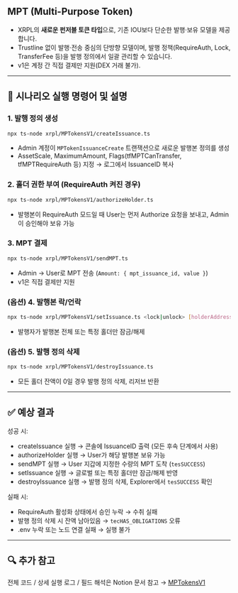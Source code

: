 ## MPT (Multi-Purpose Token)
* XRPL의 **새로운 펀저블 토큰 타입**으로, 기존 IOU보다 단순한 발행·보유 모델을 제공합니다.  
* Trustline 없이 발행·전송 중심의 단방향 모델이며, 발행 정책(RequireAuth, Lock, TransferFee 등)을 발행 정의에서 일괄 관리할 수 있습니다.  
* v1은 계정 간 직접 결제만 지원(DEX 거래 불가).  

---

## 🎯 시나리오 실행 명령어 및 설명  

### 1. 발행 정의 생성
```bash
npx ts-node xrpl/MPTokensV1/createIssuance.ts
```
* Admin 계정이 `MPTokenIssuanceCreate` 트랜잭션으로 새로운 발행본 정의를 생성  
* AssetScale, MaximumAmount, Flags(tfMPTCanTransfer, tfMPTRequireAuth 등) 지정 → 로그에서 IssuanceID 복사  

### 2. 홀더 권한 부여 (RequireAuth 켜진 경우)
```bash
npx ts-node xrpl/MPTokensV1/authorizeHolder.ts
```
* 발행본이 RequireAuth 모드일 때 User는 먼저 Authorize 요청을 보내고, Admin이 승인해야 보유 가능  

### 3. MPT 결제
```bash
npx ts-node xrpl/MPTokensV1/sendMPT.ts
```
* Admin → User로 MPT 전송 (`Amount: { mpt_issuance_id, value }`)  
* v1은 직접 결제만 지원  

### (옵션) 4. 발행본 락/언락
```bash
npx ts-node xrpl/MPTokensV1/setIssuance.ts <lock|unlock> [holderAddress]
``` 
* 발행자가 발행본 전체 또는 특정 홀더만 잠금/해제  

### (옵션) 5. 발행 정의 삭제
```bash
npx ts-node xrpl/MPTokensV1/destroyIssuance.ts
```
* 모든 홀더 잔액이 0일 경우 발행 정의 삭제, 리저브 반환  

---

## ✅ 예상 결과
성공 시:
* createIssuance 실행 → 콘솔에 IssuanceID 출력 (모든 후속 단계에서 사용)  
* authorizeHolder 실행 → User가 해당 발행본 보유 가능  
* sendMPT 실행 → User 지갑에 지정한 수량의 MPT 도착 (`tesSUCCESS`)  
* setIssuance 실행 → 글로벌 또는 특정 홀더만 잠금/해제 반영  
* destroyIssuance 실행 → 발행 정의 삭제, Explorer에서 `tesSUCCESS` 확인  

실패 시:
* RequireAuth 활성화 상태에서 승인 누락 → 수취 실패  
* 발행 정의 삭제 시 잔액 남아있음 → `tecHAS_OBLIGATIONS` 오류  
* .env 누락 또는 노드 연결 실패 → 실행 불가  

---

## 🔍 추가 참고
전체 코드 / 상세 실행 로그 / 필드 해석은 Notion 문서 참고 → [MPTokensV1](https://catalyze-research.notion.site/MPtokensV1-241898c680bf801694fffcf16c9ef20c?source=copy_link)
